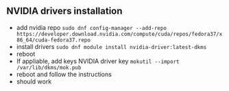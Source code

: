 ## NVIDIA drivers installation

- add nvidia repo `sudo dnf config-manager --add-repo https://developer.download.nvidia.com/compute/cuda/repos/fedora37/x86_64/cuda-fedora37.repo`
- install drivers `sudo dnf module install nvidia-driver:latest-dkms`
- reboot
- If appliable, add keys NVIDIA driver key `mokutil --import /var/lib/dkms/mok.pub`
- reboot and follow the instructions
- should work

